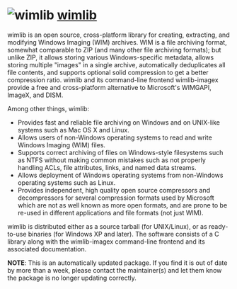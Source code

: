 # ![wimlib](https://cdn.jsdelivr.net/gh/pauby/ChocoPackages@7b92203e/icons/wimlib.png "wimlib") [wimlib](https://chocolatey.org/packages/steam)

wimlib is an open source, cross-platform library for creating, extracting, and modifying Windows Imaging (WIM) archives. WIM is a file archiving format, somewhat comparable to ZIP (and many other file archiving formats); but unlike ZIP, it allows storing various Windows-specific metadata, allows storing multiple "images" in a single archive, automatically deduplicates all file contents, and supports optional solid compression to get a better compression ratio. wimlib and its command-line frontend wimlib-imagex provide a free and cross-platform alternative to Microsoft's WIMGAPI, ImageX, and DISM.

Among other things, wimlib:

* Provides fast and reliable file archiving on Windows and on UNIX-like systems such as Mac OS X and Linux.
* Allows users of non-Windows operating systems to read and write Windows Imaging (WIM) files.
* Supports correct archiving of files on Windows-style filesystems such as NTFS without making common mistakes such as not properly handling ACLs, file attributes, links, and named data streams.
* Allows deployment of Windows operating systems from non-Windows operating systems such as Linux.
* Provides independent, high quality open source compressors and decompressors for several compression formats used by Microsoft which are not as well known as more open formats, and are prone to be re-used in different applications and file formats (not just WIM).

wimlib is distributed either as a source tarball (for UNIX/Linux), or as ready-to-use binaries (for Windows XP and later). The software consists of a C library along with the wimlib-imagex command-line frontend and its associated documentation. 

**NOTE**: This is an automatically updated package. If you find it is out of date by more than a week, please contact the maintainer(s) and let them know the package is no longer updating correctly.